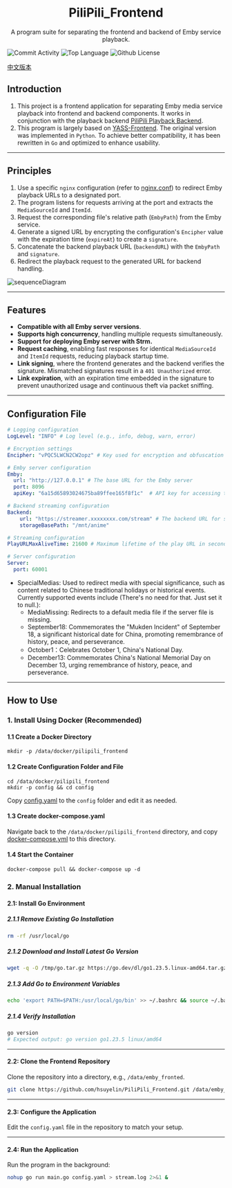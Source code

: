 <h1 align="center">PiliPili_Frontend</h1>
<p align="center">A program suite for separating the frontend and backend of Emby service playback.</p>

![Commit Activity](https://img.shields.io/github/commit-activity/m/hsuyelin/PiliPili_Frontend/main) ![Top Language](https://img.shields.io/github/languages/top/hsuyelin/PiliPili_Frontend) ![Github License](https://img.shields.io/github/license/hsuyelin/PiliPili_Frontend)


[中文版本](https://github.com/hsuyelin/PiliPili_Frontend/blob/main/README_CN.md)

## Introduction

1. This project is a frontend application for separating Emby media service playback into frontend and backend components. It works in conjunction with the playback backend [PiliPili Playback Backend](https://github.com/hsuyelin/PiliPili_Backend).
2. This program is largely based on [YASS-Frontend](https://github.com/FacMata/YASS-Frontend). The original version was implemented in `Python`. To achieve better compatibility, it has been rewritten in `Go` and optimized to enhance usability.

------

## Principles

1. Use a specific `nginx` configuration (refer to [nginx.conf](https://github.com/hsuyelin/PiliPili_Frontend/blob/main/nginx/nginx.conf)) to redirect Emby playback URLs to a designated port.
2. The program listens for requests arriving at the port and extracts the `MediaSourceId` and `ItemId`.
3. Request the corresponding file's relative path (`EmbyPath`) from the Emby service.
4. Generate a signed URL by encrypting the configuration's `Encipher` value with the expiration time (`expireAt`) to create a `signature`.
5. Concatenate the backend playback URL (`backendURL`) with the `EmbyPath` and `signature`.
6. Redirect the playback request to the generated URL for backend handling.

![sequenceDiagram](https://github.com/hsuyelin/PiliPili_Frontend/blob/main/img/sequenceDiagram.png)

------

## Features

- **Compatible with all Emby server versions**.
- **Supports high concurrency**, handling multiple requests simultaneously.
- **Support for deploying Emby server with Strm.**
- **Request caching**, enabling fast responses for identical `MediaSourceId` and `ItemId` requests, reducing playback startup time.
- **Link signing**, where the frontend generates and the backend verifies the signature. Mismatched signatures result in a `401 Unauthorized` error.
- **Link expiration**, with an expiration time embedded in the signature to prevent unauthorized usage and continuous theft via packet sniffing.

------

## Configuration File

```yaml
# Logging configuration
LogLevel: "INFO" # Log level (e.g., info, debug, warn, error)

# Encryption settings
Encipher: "vPQC5LWCN2CW2opz" # Key used for encryption and obfuscation

# Emby server configuration
Emby:
  url: "http://127.0.0.1" # The base URL for the Emby server
  port: 8096
  apiKey: "6a15d65893024675ba89ffee165f8f1c"  # API key for accessing the Emby server

# Backend streaming configuration
Backend:
    url: "https://streamer.xxxxxxxx.com/stream" # The backend URL for streaming service
    storageBasePath: "/mnt/anime"

# Streaming configuration
PlayURLMaxAliveTime: 21600 # Maximum lifetime of the play URL in seconds (e.g., 6 hours)

# Server configuration
Server:
  port: 60001
```

* SpecialMedias: Used to redirect media with special significance, such as content related to Chinese traditional holidays or historical events. Currently supported events include (There's no need for that. Just set it to null.):
	* MediaMissing: Redirects to a default media file if the server file is missing.
	* September18: Commemorates the "Mukden Incident" of September 18, a significant historical date for China, promoting remembrance of history, peace, and perseverance.
	* October1：Celebrates October 1, China's National Day.
	* December13: Commemorates China's National Memorial Day on December 13, urging remembrance of history, peace, and perseverance.

------

## How to Use

### 1. Install Using Docker (Recommended)

#### 1.1 Create a Docker Directory

```shell
mkdir -p /data/docker/pilipili_frontend
```

#### 1.2 Create Configuration Folder and File

```shell
cd /data/docker/pilipili_frontend
mkdir -p config && cd config
```

Copy [config.yaml](https://github.com/hsuyelin/PiliPili_Frontend/blob/main/config.yaml) to the `config` folder and edit it as needed.

#### 1.3 Create docker-compose.yaml

Navigate back to the `/data/docker/pilipili_frontend` directory, and copy [docker-compose.yml](https://github.com/hsuyelin/PiliPili_Frontend/blob/main/docker/docker-compose.yml) to this directory.

#### 1.4 Start the Container

```shell
docker-compose pull && docker-compose up -d
```

### 2. Manual Installation

#### 2.1: Install Go Environment

##### 2.1.1 Remove Existing Go Installation

```bash
rm -rf /usr/local/go
```

##### 2.1.2 Download and Install Latest Go Version

```bash
wget -q -O /tmp/go.tar.gz https://go.dev/dl/go1.23.5.linux-amd64.tar.gz && tar -C /usr/local -xzf /tmp/go.tar.gz && rm /tmp/go.tar.gz
```

##### 2.1.3 Add Go to Environment Variables

```bash
echo 'export PATH=$PATH:/usr/local/go/bin' >> ~/.bashrc && source ~/.bashrc
```

##### 2.1.4 Verify Installation

```bash
go version
# Expected output: go version go1.23.5 linux/amd64
```

------

#### 2.2: Clone the Frontend Repository

Clone the repository into a directory, e.g., `/data/emby_fronted`.

```bash
git clone https://github.com/hsuyelin/PiliPili_Frontend.git /data/emby_fronted
```

------

#### 2.3: Configure the Application

Edit the `config.yaml` file in the repository to match your setup.

------

#### 2.4: Run the Application

Run the program in the background:

```bash
nohup go run main.go config.yaml > stream.log 2>&1 &
```
